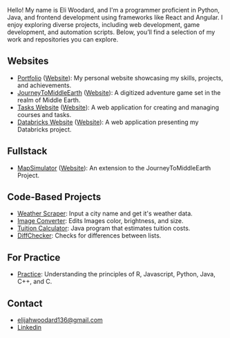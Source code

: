 Hello! My name is Eli Woodard, and I'm a programmer proficient in Python, Java, and frontend development using frameworks like React and Angular. I enjoy exploring diverse projects, including web development, game development, and automation scripts. Below, you’ll find a selection of my work and repositories you can explore.

## Websites

- [Portfolio](https://github.com/EliWoodard/Portfolio) ([Website](https://eliwoodard.github.io/Portfolio/)):  My personal website showcasing my skills, projects, and achievements.
- [JourneyToMiddleEarth](https://github.com/EliWoodard/JourneyToMiddleEarth) ([Website](https://eliwoodard.github.io/JourneyToMiddleEarth/)): A digitized adventure game set in the realm of Middle Earth.
- [Tasks Website](https://github.com/EliWoodard/Tasks) ([Website](https://eliwoodard.github.io/Tasks/)): A web application for creating and managing courses and tasks.
- [Databricks Website](https://github.com/EliWoodard/DatabricksGenAI) ([Website](https://eliwoodard.github.io/DatabricksGenAI/)): A web application presenting my Databricks project.

## Fullstack

- [MapSimulator](https://github.com/EliWoodard/MapSimulator) ([Website](https://mapsimulator.onrender.com/)): An extension to the JourneyToMiddleEarth Project.

## Code-Based Projects

- [Weather Scraper](https://github.com/EliWoodard/PythonWebScraper): Input a city name and get it's weather data.
- [Image Converter](https://github.com/EliWoodard/Image-Converter): Edits Images color, brightness, and size.
- [Tuition Calculator](https://github.com/EliWoodard/Tuition-Calculator): Java program that estimates tuition costs.
- [DiffChecker](https://github.com/EliWoodard/DiffCheck): Checks for differences between lists.

## For Practice
- [Practice](https://github.com/EliWoodard/Practice): Understanding the principles of R, Javascript, Python, Java, C++, and C. 

## Contact
- elijahwoodard136@gmail.com
- [Linkedin](https://www.linkedin.com/in/elijah-woodard-a9609524a/)
